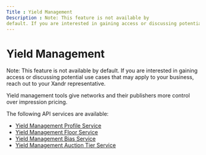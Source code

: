 ```yaml
---
Title : Yield Management
Description : Note: This feature is not available by
default. If you are interested in gaining access or discussing potential
---
```



# Yield Management





Note: This feature is not available by
default. If you are interested in gaining access or discussing potential
use cases that may apply to your business, reach out to your Xandr
representative.



Yield management tools give networks and their publishers more control
over impression pricing.

The following API services are available:

- <a href="yield-management-profile-service.html" class="xref">Yield
  Management Profile Service</a>
- <a href="yield-management-floor-service.html" class="xref">Yield
  Management Floor Service</a>
- <a href="yield-management-bias-service.html" class="xref">Yield
  Management Bias Service</a>
- <a href="yield-management-auction-tier-service.html" class="xref">Yield
  Management Auction Tier Service</a>




